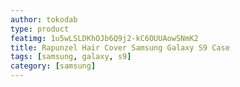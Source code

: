 ```yaml
---
author: tokodab
type: product
featimg: 1u5wLSLDKhOJb6Q9j2-kC6OUUAowSNmK2
title: Rapunzel Hair Cover Samsung Galaxy S9 Case
tags: [samsung, galaxy, s9]
category: [samsung]
---
```

